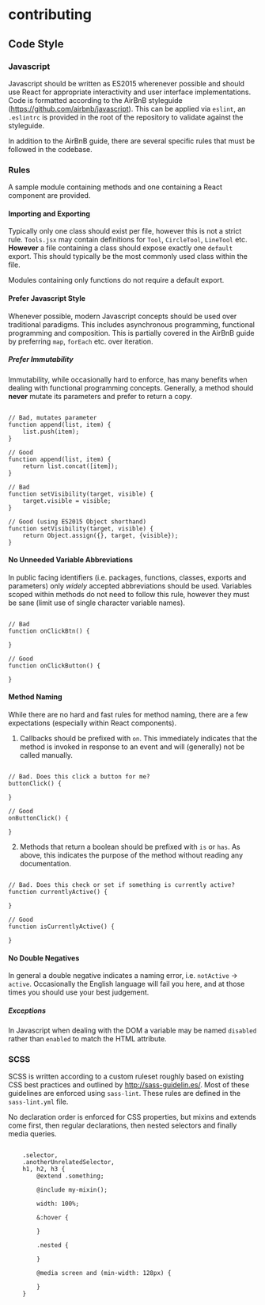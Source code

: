 # contributing

## Code Style

### Javascript

Javascript should be written as ES2015 wherenever possible and should use React for appropriate interactivity and user interface implementations. Code is formatted according to the AirBnB styleguide (https://github.com/airbnb/javascript). This can be applied via `eslint`, an `.eslintrc` is provided in the root of the repository to validate against the styleguide.

In addition to the AirBnB guide, there are several specific rules that must be followed in the codebase.

### Rules

A sample module containing methods and one containing a React component are provided.

#### Importing and Exporting

Typically only one class should exist per file, however this is not a strict rule. `Tools.jsx` may contain definitions for `Tool`, `CircleTool`, `LineTool` etc. **However** a file containing a class should expose exactly one `default` export. This should typically be the most commonly used class within the file.

Modules containing only functions do not require a default export.

#### Prefer Javascript Style

Whenever possible, modern Javascript concepts should be used over traditional paradigms. This includes asynchronous programming, functional programming and composition. This is partially covered in the AirBnB guide by preferring `map`, `forEach` etc. over iteration.

##### Prefer Immutability

Immutability, while occasionally hard to enforce, has many benefits when dealing with functional programming concepts. Generally, a method should **never** mutate its parameters and prefer to return a copy.

```

// Bad, mutates parameter
function append(list, item) {
    list.push(item);
}

// Good
function append(list, item) {
    return list.concat([item]);
}

// Bad
function setVisibility(target, visible) {
    target.visible = visible;
}

// Good (using ES2015 Object shorthand)
function setVisibility(target, visible) {
    return Object.assign({}, target, {visible});
}

```

#### No Unneeded Variable Abbreviations

In public facing identifiers (i.e. packages, functions, classes, exports and parameters) only _widely_ accepted abbreviations should be used. Variables scoped within methods do not need to follow this rule, however they must be sane (limit use of single character variable names).

```

// Bad
function onClickBtn() {

}

// Good
function onClickButton() {

}

```

#### Method Naming

While there are no hard and fast rules for method naming, there are a few expectations (especially within React components).

1. Callbacks should be prefixed with `on`. This immediately indicates that the method is invoked in response to an event and will (generally) not be called manually.

```

// Bad. Does this click a button for me?
buttonClick() {

}

// Good
onButtonClick() {

}

```

2. Methods that return a boolean should be prefixed with `is` or `has`. As above, this indicates the purpose of the method without reading any documentation.

```

// Bad. Does this check or set if something is currently active?
function currentlyActive() {

}

// Good
function isCurrentlyActive() {

}

```

#### No Double Negatives

In general a double negative indicates a naming error, i.e. `notActive` -> `active`. Occasionally the English language will fail you here, and at those times you should use your best judgement.

##### Exceptions

In Javascript when dealing with the DOM a variable may be named `disabled` rather than `enabled` to match the HTML attribute.

### SCSS

SCSS is written according to a custom ruleset roughly based on existing CSS best practices and outlined by http://sass-guidelin.es/. Most of these guidelines are enforced using `sass-lint`. These rules are defined in the `sass-lint.yml` file.

No declaration order is enforced for CSS properties, but mixins and extends come first, then regular declarations, then nested selectors and finally media queries.

```

    .selector,
    .anotherUnrelatedSelector,
    h1, h2, h3 {
        @extend .something;

        @include my-mixin();

        width: 100%;

        &:hover {

        }

        .nested {

        }

        @media screen and (min-width: 128px) {

        }
    }

```

